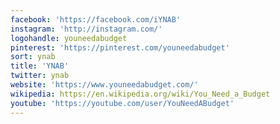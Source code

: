 ```yaml
---
facebook: 'https://facebook.com/iYNAB'
instagram: 'http://instagram.com/'
logohandle: youneedabudget
pinterest: 'https://pinterest.com/youneedabudget'
sort: ynab
title: 'YNAB'
twitter: ynab
website: 'https://www.youneedabudget.com/'
wikipedia: https://en.wikipedia.org/wiki/You_Need_a_Budget
youtube: 'https://youtube.com/user/YouNeedABudget'
---
```


